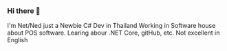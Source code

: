 ### Hi there 👋
I'm Net/Ned just a Newbie C# Dev in Thailand
Working in Software house about POS software.
Learing abour .NET Core, gitHub, etc.
Not excellent in English


<!--
**shiorihiki1993/shiorihiki1993** is a ✨ _special_ ✨ repository because its `README.md` (this file) appears on your GitHub profile.

Here are some ideas to get you started:

- 🔭 I’m currently working on ...
- 🌱 I’m currently learning ...
- 👯 I’m looking to collaborate on ...
- 🤔 I’m looking for help with ...
- 💬 Ask me about ...
- 📫 How to reach me: ...
- 😄 Pronouns: ...
- ⚡ Fun fact: ...
-->
